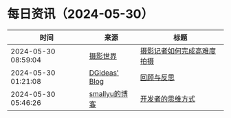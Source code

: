 ﻿# 每日资讯（2024-05-30）

|时间|来源|标题|
|---|---|---|
|2024-05-30 08:59:04|[摄影世界](https://feedx.net/rss/photoworld.xml)|[摄影记者如何完成高难度拍摄](https://www.photoworld.com.cn/post/176879)|
|2024-05-30 01:21:08|[DGideas' Blog](https://dgideas.net/feed/)|[回顾与反思](https://dgideas.net/2024/review-and-reflection-2024/)|
|2024-05-30 05:46:26|[smallyu的博客](https://smallyu.net/atom.xml)|[开发者的思维方式](https://smallyu.net/2024/05/30/%E5%BC%80%E5%8F%91%E8%80%85%E7%9A%84%E6%80%9D%E7%BB%B4%E6%96%B9%E5%BC%8F/)|
